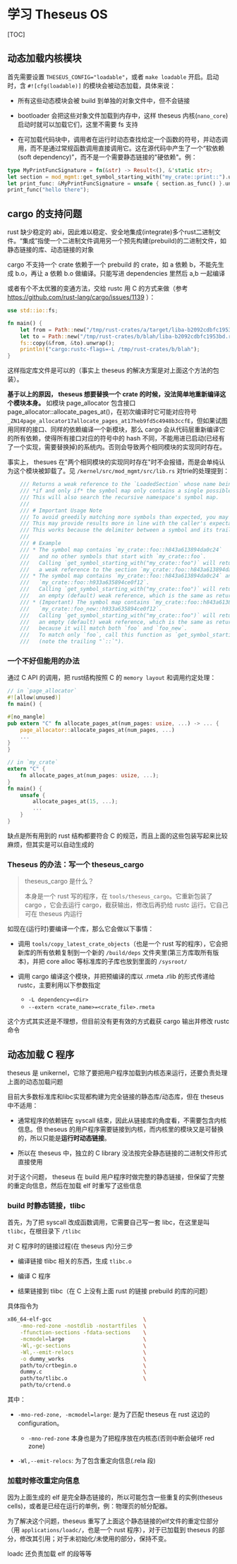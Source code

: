 # 学习 Theseus OS

[TOC]

## 动态加载内核模块

首先需要设置 `THESEUS_CONFIG="loadable"`，或者 `make loadable` 开启。启动时，含 `#![cfg(loadable)]` 的模块会被动态加载，具体来说：

- 所有这些动态模块会被 build 到单独的对象文件中，但不会链接

- bootloader 会把这些对象文件加载到内存中，这样 theseus 内核(`nano_core`)启动时就可以加载它们，这里不需要 fs 支持

- 在可加载代码块中，调用者在运行时动态查找给定一个函数的符号，并动态调用，而不是通过常规函数调用直接调用它。这在源代码中产生了一个“软依赖(soft dependency)”，而不是一个需要静态链接的"硬依赖"。例：

```rust
type MyPrintFuncSignature = fn(&str) -> Result<(), &'static str>;
let section = mod_mgmt::get_symbol_starting_with("my_crate::print::").upgrade().unwrap();
let print_func: &MyPrintFuncSignature = unsafe { section.as_func() }.unwrap();
print_func("hello there");
```

## cargo 的支持问题

rust 缺少稳定的 abi，因此难以稳定、安全地集成(integrate)多个rust二进制文件。“集成”指使一个二进制文件调用另一个预先构建(prebuild)的二进制文件，如静态链接的库、动态链接的对象

cargo 不支持一个 crate 依赖于一个 prebuild 的 crate，如 a 依赖 b，不能先生成 b.o，再让 a 依赖 b.o 做编译。只能写进 dependencies 里然后 a,b 一起编译

或者有个不太优雅的变通方法，交给 rustc 用 C 的方式来做（参考 https://github.com/rust-lang/cargo/issues/1139 ）：

```rust
use std::io::fs;

fn main() {
    let from = Path::new("/tmp/rust-crates/a/target/liba-b2092cdbfc1953bd.rlib");
    let to = Path::new("/tmp/rust-crates/b/blah/liba-b2092cdbfc1953bd.rlib");
    fs::copy(&from, &to).unwrap();
    println!("cargo:rustc-flags=-L /tmp/rust-crates/b/blah");
}
```

这样指定库文件是可以的（事实上 theseus 的解决方案是对上面这个方法的包装）。

**基于以上的原因， theseus 想要替换一个 crate 的时候，没法简单地重新编译这个模块本身。** 如模块 page_allocator 包含接口  page_allocator::allocate_pages_at()，在初次编译时它可能对应符号 `_ZN14page_allocator17allocate_pages_at17heb9fd5c4948b3ccfE`，但如果试图用同样的接口、同样的依赖编译一个新模块，那么 cargo 会从代码层重新编译它的所有依赖，使得所有接口对应的符号中的 hash 不同，不能用进已启动(已经有了一个实现，需要替换掉)的系统内。否则会导致两个相同模块的实现同时存在。

事实上， thesues 在"两个相同模块的实现同时存在"时不会报错，而是会单纯认为这个模块被卸载了。见 `/kernel/src/mod_mgmt/src/lib.rs` 对trie的处理提到：

```rust
    /// Returns a weak reference to the `LoadedSection` whose name beings with the given `symbol_prefix`,
    /// *if and only if* the symbol map only contains a single possible matching symbol.
    /// This will also search the recursive namespace's symbol map. 
    /// 
    /// # Important Usage Note
    /// To avoid greedily matching more symbols than expected, you may wish to end the `symbol_prefix` with "`::`".
    /// This may provide results more in line with the caller's expectations; see the last example below about a trailing "`::`". 
    /// This works because the delimiter between a symbol and its trailing hash value is "`::`".
    /// 
    /// # Example
    /// * The symbol map contains `my_crate::foo::h843a613894da0c24` 
    ///   and no other symbols that start with `my_crate::foo`. 
    ///   Calling `get_symbol_starting_with("my_crate::foo")` will return 
    ///   a weak reference to the section `my_crate::foo::h843a613894da0c24`.
    /// * The symbol map contains `my_crate::foo::h843a613894da0c24` and 
    ///   `my_crate::foo::h933a635894ce0f12`. 
    ///   Calling `get_symbol_starting_with("my_crate::foo")` will return 
    ///   an empty (default) weak reference, which is the same as returing None.
    /// * (Important) The symbol map contains `my_crate::foo::h843a613894da0c24` and 
    ///   `my_crate::foo_new::h933a635894ce0f12`. 
    ///   Calling `get_symbol_starting_with("my_crate::foo")` will return 
    ///   an empty (default) weak reference, which is the same as returing None,
    ///   because it will match both `foo` and `foo_new`. 
    ///   To match only `foo`, call this function as `get_symbol_starting_with("my_crate::foo::")`
    ///   (note the trailing "`::`").
```

### 一个不好但能用的办法

通过 C API 的调用，把 rust结构按照 C 的 `memory layout` 和调用约定处理：

```rust
// in `page_allocator`
#![allow(unused)]
fn main() {

#[no_mangle]
pub extern "C" fn allocate_pages_at(num_pages: usize, ...) -> ... {
    page_allocator::allocate_pages_at(num_pages, ...)
    ...
}
}

// in `my_crate` 
extern "C" {
    fn allocate_pages_at(num_pages: usize, ...);
}
fn main() {
    unsafe {
        allocate_pages_at(15, ...);
        ...
    }
}
```

缺点是所有用到的 rust 结构都要符合 C 的规范，而且上面的这些包装写起来比较麻烦，但其实是可以自动生成的

### Theseus 的办法：写一个 theseus_cargo

> theseus_cargo 是什么？
> 
> 本身是一个 rust 写的程序，在 `tools/theseus_cargo`。它重新包装了 cargo ，它会去运行 cargo，截获输出，修改后再扔给 rustc 运行。它自己可在 theseus 内运行

如现在(运行时)要编译一个库，那么它会做以下事情：

- 调用 `tools/copy_latest_crate_objects`（也是一个 rust 写的程序），它会把新库的所有依赖复制到一个新的 `/build/deps` 文件夹里(第三方库取所有版本)，并把 core alloc 等标准库的子库也放到里面的 `/sysroot/`

- 调用 cargo 编译这个模块，并把预编译的库以 .rmeta .rlib 的形式传递给 rustc，主要利用以下参数指定
  
  - `-L dependency=<dir>`
  - `--extern <crate_name>=<crate_file>.rmeta`

这个方式其实还是不理想，但目前没有更有效的方式截获 cargo 输出并修改 rustc 命令

## 动态加载 C 程序

theseus 是 unikernel，它除了要把用户程序加载到内核态来运行，还要负责处理上面的动态加载问题

目前大多数标准库和libc实现都构建为完全链接的静态库/动态库，但在 theseus 中不适用：

- 通常程序的依赖链在 syscall 结束，因此从链接库的角度看，不需要包含内核信息。但 theseus 的用户程序需要链接到内核，而内核里的模块又是可替换的，所以只能是**运行时动态链接**。

- 所以在 theseus 中，独立的 C library 没法按完全静态链接的二进制文件形式直接使用

对于这个问题， theseus 在 build 用户程序时做完整的静态链接，但保留了完整的重定向信息，然后在加载 elf 时重写了这些信息

### build 时静态链接，tlibc

首先，为了把 syscall 改成函数调用，它需要自己写一套 libc，在这里是叫 `tlibc`，在根目录下 `/tlibc`

对 C 程序时的链接过程(在 theseus 内)分三步

- 编译链接 tlibc 相关的东西，生成 `tlibc.o`

- 编译 C 程序

- 结果链接到 tlibc（在 C 上没有上面 rust 的链接 prebuild 的库的问题）

具体指令为

```bash
x86_64-elf-gcc                             \
    -mno-red-zone -nostdlib -nostartfiles  \
    -ffunction-sections -fdata-sections    \
    -mcmodel=large                         \
    -Wl,-gc-sections                       \
    -Wl,--emit-relocs                      \
    -o dummy_works                         \
    path/to/crtbegin.o                     \
    dummy.c                                \
    path/to/tlibc.o                        \
    path/to/crtend.o
```

其中：

- `-mno-red-zone, -mcmodel=large`: 是为了匹配 theseus 在 rust 这边的 configuration。
  
  - `-mno-red-zone` 本身也是为了把程序放在内核态(否则中断会破坏 red zone)

- `-Wl,--emit-relocs`: 为了包含重定向信息(.rela
   段)

### 加载时修改重定向信息

因为上面生成的 elf 是完全静态链接的，所以可能包含一些重复的实例(theseus cells)，或者是已经在运行的单例，例：物理页的帧分配器。

为了解决这个问题，theseus 重写了上面这个静态链接的elf文件的重定位部分（用 `applications/loadc/`，也是一个 rust 程序），对于已加载到 theseus 的部分，修改其引用；对于未初始化/未使用的部分，保持不变。

loadc 还负责加载 elf 的段等等
